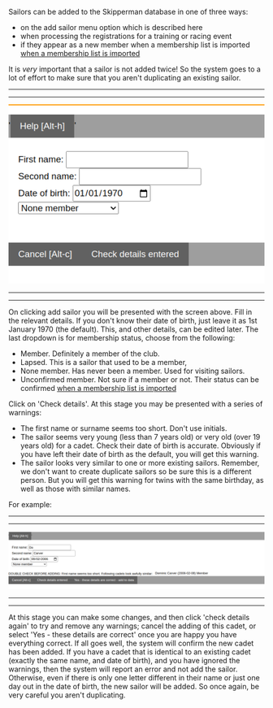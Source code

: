 
Sailors can be added to the Skipperman database in one of three ways:

- on the add sailor menu option which is described here
- when processing the registrations for a training or racing event 
- if they appear as a new member when a membership list is imported [when a membership list is imported](import_membership_list_help)

It is *very* important that a sailor is not added twice! So the system goes to a lot of effort to make sure that you aren't duplicating an existing sailor. 

***
***
![addcadet1.png](/static/addcadet1.png)
***
***

On clicking add sailor you will be presented with the screen above. Fill in the relevant details. If you don't know their date of birth, just leave it as 1st January 1970 (the default). This, and other details, can be edited later. The last dropdown is for membership status, choose from the following:

- Member. Definitely a member of the club.
- Lapsed. This is a sailor that used to be a member,
- None member. Has never been a member. Used for visiting sailors.
- Unconfirmed member. Not sure if a member or not. Their status can be confirmed [when a membership list is imported](import_membership_list_help)

Click on 'Check details'. At this stage you may be presented with a series of warnings:

- The first name or surname seems too short. Don't use initials.
- The sailor seems very young (less than 7 years old) or very old (over 19 years old) for a cadet. Check their date of birth is accurate. Obviously if you have left their date of birth as the default, you will get this warning.  
- The sailor looks very similar to one or more existing sailors. Remember, we don't want to create duplicate sailors so be sure this is a different person. But you will get this warning for twins with the same birthday, as well as those with similar names.

For example:

***
***
![add_cadet2.png](/static/add_cadet2.png)
***
***

At this stage you can make some changes, and then click 'check details again' to try and remove any warnings; cancel the adding of this cadet, or select 'Yes - these details are correct' once you are happy you have everything correct. If all goes well, the system will confirm the new cadet has been added. If you have a cadet that is identical to an existing cadet (exactly the same name, and date of birth), and you have ignored the warnings, then the system will report an error and not add the sailor. Otherwise, even if there is only one letter different in their name or just one day out in the date of birth, the new sailor will be added. So once again, be very careful you aren't duplicating.
